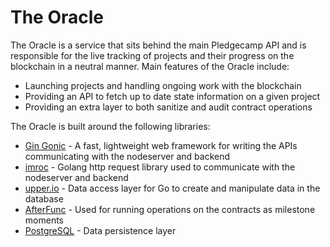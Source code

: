 # The Oracle

The Oracle is a service that sits behind the main Pledgecamp API and is responsible for the live tracking of projects and their progress on the blockchain in a neutral manner. Main features of the Oracle include:

* Launching projects and handling ongoing work with the blockchain
* Providing an API to fetch up to date state information on a given project
* Providing an extra layer to both sanitize and audit contract operations

The Oracle is built around the following libraries:

* [Gin Gonic](https://gin-gonic.com/) - A fast, lightweight web framework for writing the APIs communicating with the nodeserver and backend
* [imroc](https://github.com/imroc/req) - Golang http request library used to communicate with the nodeserver and backend
* [upper.io](https://upper.io/db.v3/) - Data access layer for Go to create and manipulate data in the database
* [AfterFunc](https://golang.org/pkg/time/#AfterFunc) - Used for running operations on the contracts as milestone moments
* [PostgreSQL](https://www.postgresql.org/) - Data persistence layer
